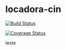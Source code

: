 # locadora-cin

[![Build Status](https://travis-ci.com/rennanflima/locadora-cin.svg?branch=branch-rennan)](https://travis-ci.com/rennanflima/locadora-cin)

[![Coverage Status](https://coveralls.io/repos/github/rennanflima/locadora-cin/badge.svg?branch=branch-rennan)](https://coveralls.io/github/rennanflima/locadora-cin?branch=branch-rennan)


teste
